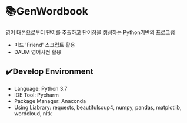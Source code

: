# :books:GenWordbook
영어 대본으로부터 단어를 추출하고 단어장을 생성하는 Python기반의 프로그램
- 미드 'Friend' 스크립트 활용
- DAUM 영어사전 활용

## :heavy_check_mark:Develop Environment
- Language: Python 3.7
- IDE Tool: Pycharm
- Package Manager: Anaconda
- Using Liabrary: requests, beautifulsoup4, numpy, pandas, matplotlib, wordcloud, nltk

